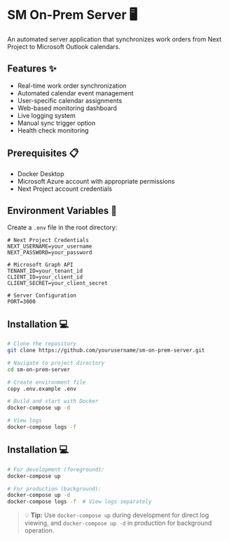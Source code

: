 # SM On-Prem Server 🖥️

An automated server application that synchronizes work orders from Next Project to Microsoft Outlook calendars.

## Features ✨

- Real-time work order synchronization
- Automated calendar event management
- User-specific calendar assignments
- Web-based monitoring dashboard
- Live logging system
- Manual sync trigger option
- Health check monitoring

## Prerequisites 📋

- Docker Desktop
- Microsoft Azure account with appropriate permissions
- Next Project account credentials

## Environment Variables 🔐

Create a `.env` file in the root directory:

```env
# Next Project Credentials
NEXT_USERNAME=your_username
NEXT_PASSWORD=your_password

# Microsoft Graph API
TENANT_ID=your_tenant_id
CLIENT_ID=your_client_id
CLIENT_SECRET=your_client_secret

# Server Configuration
PORT=3000
```

## Installation 💻

```bash
# Clone the repository
git clone https://github.com/yourusername/sm-on-prem-server.git

# Navigate to project directory
cd sm-on-prem-server

# Create environment file
copy .env.example .env

# Build and start with Docker
docker-compose up -d

# View logs
docker-compose logs -f
```

## Installation 💻

```bash
# For development (foreground):
docker-compose up

# For production (background):
docker-compose up -d
docker-compose logs -f  # View logs separately
```

> 💡 **Tip:** Use `docker-compose up` during development for direct log viewing, and `docker-compose up -d` in production for background operation.
